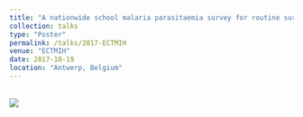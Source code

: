 ```yaml
---
title: "A nationwide school malaria parasitaemia survey for routine surveillance at district level in Mainland Tanzania"
collection: talks
type: "Poster"
permalink: /talks/2017-ECTMIH
venue: "ECTMIH"
date: 2017-10-19
location: "Antwerp, Belgium"
---
```



<br/><img src='/images/Poster_SMPS_ECTMIH_FChaky_MRunge.png'>